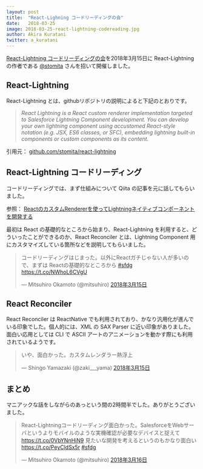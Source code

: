```yaml
---
layout: post
title:  "React-Lighning コードリーディングの会"
date:   2018-03-25
image: 2018-03-25-react-lightning-codereading.jpg
author: Akira Kuratani
twitter: a_kuratani
---
```


<p class="intro"><a href="https://www.meetup.com/ja-JP/Tokyo-Salesforce-Developer-Group/events/248247820/" target="\_blank"><span class="dropcap">R</span>eact-Lightning コードリーディングの会</a>を2018年3月15日に React-Lightning の作者である <a href="https://twitter.com/stomita" target="\_blank">@stomita</a> さんを招いて開催しました。</p>

## React-Lightning

React-Lightning とは、githubリポジトリの説明によると下記のとおりです。

<blockquote style="font-size: 100%; font-style: italic;">
React Lightning is a React custom renderer implementation targeted to Salesforce Lightning Component development. You can develop your own lightning component using accustomed React-style notation (e.g. JSX, ES6 classes, or SFC), embedding lightning built-in components or custom components as its content.
</blockquote>

引用元： [github.com/stomita/react-lightning](https://github.com/stomita/react-lightning)

## React-Lightning コードリーディング

コードリーディングでは、まず仕組みについて Qiita の記事を元に話してもらいました。

参照： [ReactのカスタムRendererを使ってLightningネイティブコンポーネントを開発する](https://qiita.com/stomita/items/88f7cfcf1b7261140c89)

最初は React の基礎的なところから始まり、React-Lightning を利用すると、どういったことができるのか、React Reconciler とは、Lightning Component 用にカスタマイズしている箇所などを説明してもらいました。

<blockquote class="twitter-tweet" data-lang="ja"><p lang="ja" dir="ltr">コードリーディングはじまった。以外にReactガチじゃない人が多いので、まずは Reactの基礎的なところから <a href="https://twitter.com/hashtag/sfdg?src=hash&amp;ref_src=twsrc%5Etfw">#sfdg</a> <a href="https://t.co/NWhoL6CVgU">https://t.co/NWhoL6CVgU</a></p>&mdash; Mitsuhiro Okamoto (@mitsuhiro) <a href="https://twitter.com/mitsuhiro/status/974228989421105152?ref_src=twsrc%5Etfw">2018年3月15日</a></blockquote>

## React Reconciler

React Reconciler は ReactNative でも利用されており、かなり汎用化が進んでいる印象でした。個人的には、XML の SAX Parser に近い印象がありました。面白い応用としては CLI で ASCII アートのアニメーションを動かす際にも利用されているようです。

<blockquote class="twitter-tweet" data-lang="ja"><p lang="ja" dir="ltr">いや、面白かった。カスタムレンダラー熱浮上</p>&mdash; Shingo Yamazaki (@zaki___yama) <a href="https://twitter.com/zaki___yama/status/974271870777286656?ref_src=twsrc%5Etfw">2018年3月15日</a></blockquote>

## まとめ

マニアックな話をしながらのあっという間の2時間半でした。ありがとうございました。

<blockquote class="twitter-tweet" data-lang="ja"><p lang="ja" dir="ltr">React-Lightningコードリーディング面白かった。SalesforceをWebサーバというよりモバイルのような実機確認が必要なデバイスと捉えて<a href="https://t.co/0VbYNnHiN9">https://t.co/0VbYNnHiN9</a> 見たいな開発を考えるというのもかなり面白い <a href="https://t.co/PeyCldSx5r">https://t.co/PeyCldSx5r</a> <a href="https://twitter.com/hashtag/sfdg?src=hash&amp;ref_src=twsrc%5Etfw">#sfdg</a></p>&mdash; Mitsuhiro Okamoto (@mitsuhiro) <a href="https://twitter.com/mitsuhiro/status/974461936011116545?ref_src=twsrc%5Etfw">2018年3月16日</a></blockquote>

<script async src="https://platform.twitter.com/widgets.js" charset="utf-8"></script>
